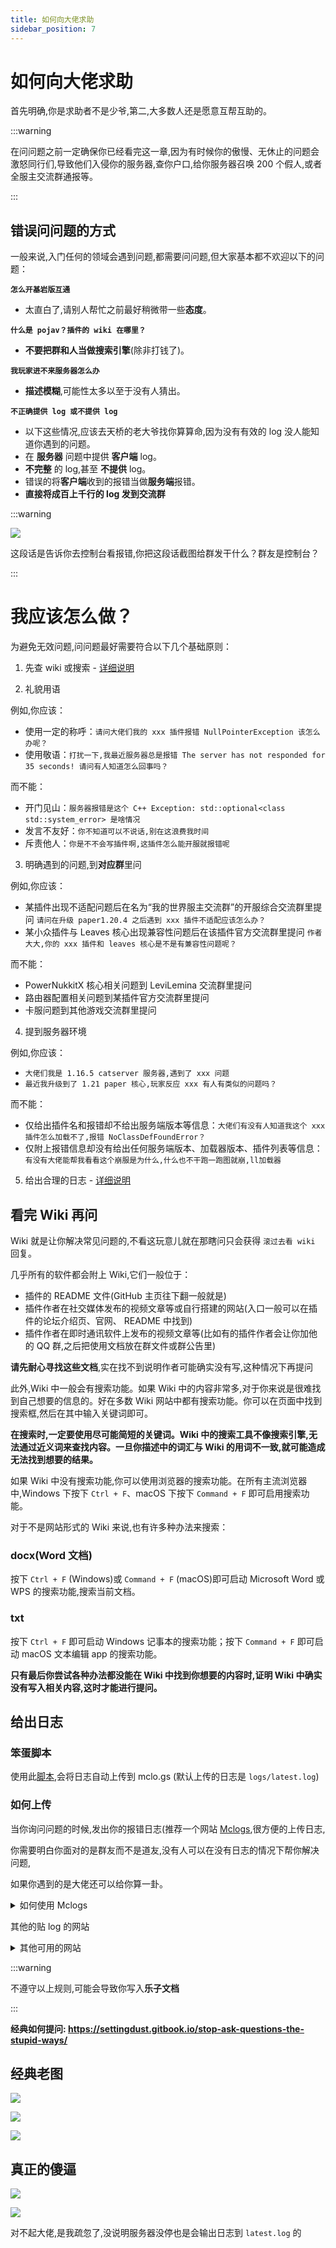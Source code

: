 ```yaml
---
title: 如何向大佬求助
sidebar_position: 7
---
```


# 如何向大佬求助

首先明确,你是求助者不是少爷,第二,大多数人还是愿意互帮互助的。

:::warning

在问问题之前一定确保你已经看完这一章,因为有时候你的傲慢、无休止的问题会激怒同行们,导致他们入侵你的服务器,查你户口,给你服务器召唤 200 个假人,或者全服主交流群通报等。

:::

## 错误问问题的方式

一般来说,入门任何的领域会遇到问题,都需要问问题,但大家基本都不欢迎以下的问题：

**`怎么开基岩版互通`**

- 太直白了,请别人帮忙之前最好稍微带一些**态度**。

**`什么是 pojav？插件的 wiki 在哪里？`**

- **不要把群和人当做搜索引擎**(除非打钱了)。

**`我玩家进不来服务器怎么办`**

- **描述模糊**,可能性太多以至于没有人猜出。

**`不正确提供 log 或不提供 log`**

- 以下这些情况,应该去天桥的老大爷找你算算命,因为没有有效的 log 没人能知道你遇到的问题。
- 在 **服务器** 问题中提供 **客户端** log。
- **不完整** 的 log,甚至 **不提供** log。
- 错误的将**客户端**收到的报错当做**服务端**报错。
- **直接将成百上千行的 log 发到交流群**

:::warning

![](_images/不要截图这个啊.png)

这段话是告诉你去控制台看报错,你把这段话截图给群发干什么？群友是控制台？

:::

# 我应该怎么做？

为避免无效问题,问问题最好需要符合以下几个基础原则：

1. 先查 wiki 或搜索 - [详细说明](#看完-wiki-再问)

2. 礼貌用语

例如,你应该：
- 使用一定的称呼：`请问大佬们我的 xxx 插件报错 NullPointerException 该怎么办呢？`
- 使用敬语：`打扰一下,我最近服务器总是报错 The server has not responded for 35 seconds! 请问有人知道怎么回事吗？`

而不能：
- 开门见山：`服务器报错是这个 C++ Exception: std::optional<class std::system_error> 是啥情况`
- 发言不友好：`你不知道可以不说话,别在这浪费我时间`
- 斥责他人：`你是不不会写插件啊,这插件怎么能开服就报错呢`

3. 明确遇到的问题,到**对应群**里问

例如,你应该：
- 某插件出现不适配问题后在名为“我的世界服主交流群”的开服综合交流群里提问 `请问在升级 paper1.20.4 之后遇到 xxx 插件不适配应该怎么办？`
- 某小众插件与 Leaves 核心出现兼容性问题后在该插件官方交流群里提问 `作者大大,你的 xxx 插件和 leaves 核心是不是有兼容性问题呢？`

而不能：
- PowerNukkitX 核心相关问题到 LeviLemina 交流群里提问
- 路由器配置相关问题到某插件官方交流群里提问
- 卡服问题到其他游戏交流群里提问

4. 提到服务器环境

例如,你应该：
- `大佬们我是 1.16.5 catserver 服务器,遇到了 xxx 问题`
- `最近我升级到了 1.21 paper 核心,玩家反应 xxx 有人有类似的问题吗？`

而不能：
- 仅给出插件名和报错却不给出服务端版本等信息：`大佬们有没有人知道我这个 xxx 插件怎么加载不了,报错 NoClassDefFoundError？`
- 仅附上报错信息却没有给出任何服务端版本、加载器版本、插件列表等信息：`有没有大佬能帮我看看这个崩服是为什么,什么也不干跑一跑图就崩,ll加载器`

5. 给出合理的日志 - [详细说明](#给出日志)

## 看完 Wiki 再问

Wiki 就是让你解决常见问题的,不看这玩意儿就在那瞎问只会获得 `滚过去看 wiki ` 回复。

几乎所有的软件都会附上 Wiki,它们一般位于：
- 插件的 README 文件(GitHub 主页往下翻一般就是)
- 插件作者在社交媒体发布的视频文章等或自行搭建的网站(入口一般可以在插件的论坛介绍页、官网、 README 中找到)
- 插件作者在即时通讯软件上发布的视频文章等(比如有的插件作者会让你加他的 QQ 群,之后把使用文档放在群文件或群公告里)

**请先耐心寻找这些文档**,实在找不到说明作者可能确实没有写,这种情况下再提问

此外,Wiki 中一般会有搜索功能。如果 Wiki 中的内容非常多,对于你来说是很难找到自己想要的信息的。好在多数 Wiki 网站中都有搜索功能。你可以在页面中找到搜索框,然后在其中输入关键词即可。

**在搜索时,一定要使用尽可能简短的关键词。Wiki 中的搜索工具不像搜索引擎,无法通过近义词来查找内容。一旦你描述中的词汇与 Wiki 的用词不一致,就可能造成无法找到想要的结果。**

如果 Wiki 中没有搜索功能,你可以使用浏览器的搜索功能。在所有主流浏览器中,Windows 下按下 `Ctrl + F`、macOS 下按下 `Command + F` 即可启用搜索功能。

对于不是网站形式的 Wiki 来说,也有许多种办法来搜索：

### docx(Word 文档)

按下 `Ctrl + F` (Windows)或 `Command + F` (macOS)即可启动 Microsoft Word 或 WPS 的搜索功能,搜索当前文档。

### txt

按下 `Ctrl + F` 即可启动 Windows 记事本的搜索功能；按下 `Command + F` 即可启动 macOS 文本编辑 app 的搜索功能。

**只有最后你尝试各种办法都没能在 Wiki 中找到你想要的内容时,证明 Wiki 中确实没有写入相关内容,这时才能进行提问。**

## 给出日志

### 笨蛋脚本

使用此[脚本](https://github.com/lilingfengdev/NitWiki-Script/releases/download/windows-latest/update-log.exe),会将日志自动上传到 mclo.gs (默认上传的日志是 `logs/latest.log`)

### 如何上传

当你询问问题的时候,发出你的报错日志(推荐一个网站 [Mclogs](https://mclo.gs/),很方便的上传日志,

你需要明白你面对的是群友而不是道友,没有人可以在没有日志的情况下帮你解决问题,

如果你遇到的是大佬还可以给你算一卦。

<details>
  <summary>如何使用 Mclogs </summary>

![](_images/问问题的技巧/如何使用Mclogs-1.png)

服务器 log 文件在服务端根目录的 logs 文件夹,一般上传 latest.log (服务端最新的日志)即可

![](_images/问问题的技巧/如何使用Mclogs-2.png)

把这个链接复制粘贴发给大佬

:::tip

![](_images/qnmd_raw.png)

不要点右上角的Raw进行分享，那是API接口链接，给开发人员提供的，不是分享链接的，不能用于分享日志使用

:::

</details>

其他的贴 log 的网站

<details>
  <summary>其他可用的网站</summary>

- https://pastes.dev/
- https://paste.fastmirror.net/
- https://n0paste.tk/
- https://www.paste.lv/
- https://nekobin.com/
- https://note.ms/dwlg
- https://paste.gg/
- https://bytebin.lucko.me/
- https://netcut.cn/
- https://cl1p.cn/
- https://jiantieban.cn/
- https://www.verybin.com/
- https://ykjtb.com/
- https://airportal.cn/
- https://toolight.cn/text/paste
- https://nick-running.github.io/easy-tools/clipboard.html

</details>

:::warning

不遵守以上规则,可能会导致你写入**乐子文档**

:::

**经典如何提问: https://settingdust.gitbook.io/stop-ask-questions-the-stupid-ways/**

## 经典老图

![](_images/问问题的技巧/经典老图-1.jpg)

![](_images/问问题的技巧/经典老图-2.jpg)

![](_images/问问题的技巧/经典老图-3.jpg)

## 真正的傻逼

![](_images/问问题的技巧/林然-1.png)

![](_images/问问题的技巧/林然-2.png)

对不起大佬,是我疏忽了,没说明服务器没停也是会输出日志到 `latest.log` 的